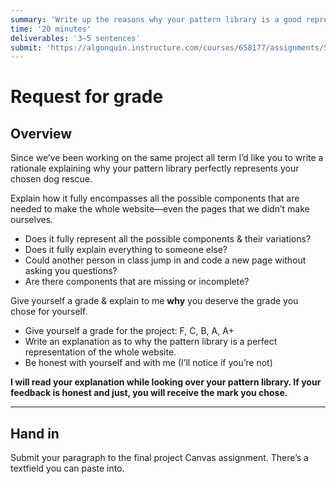 ```yaml
---
summary: 'Write up the reasons why your pattern library is a good representation of the dog rescue and what grade you deserve.'
time: '20 minutes'
deliverables: '3–5 sentences'
submit: 'https://algonquin.instructure.com/courses/658177/assignments/5530631'
---
```


# Request for grade

## Overview

Since we’ve been working on the same project all term I’d like you to write a rationale explaining why your pattern library perfectly represents your chosen dog rescue.

Explain how it fully encompasses all the possible components that are needed to make the whole website—even the pages that we didn’t make ourselves.

- Does it fully represent all the possible components & their variations?
- Does it fully explain everything to someone else?
- Could another person in class jump in and code a new page without asking you questions?
- Are there components that are missing or incomplete?

Give yourself a grade & explain to me **why** you deserve the grade you chose for yourself.

- Give yourself a grade for the project: F, C, B, A, A+<br>
- Write an explanation as to why the pattern library is a perfect representation of the whole website.
- Be honest with yourself and with me (I’ll notice if you’re not)

**I will read your explanation while looking over your pattern library. If your feedback is honest and just, you will receive the mark you chose.**

---

## Hand in

Submit your paragraph to the final project Canvas assignment. There’s a textfield you can paste into.
